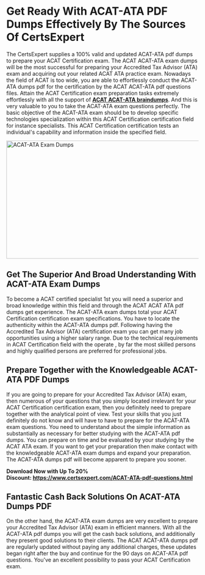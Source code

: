 <h1><strong>Get Ready With ACAT-ATA PDF Dumps Effectively By The Sources Of CertsExpert</strong></h1>
<p>The CertsExpert supplies a 100% valid and updated ACAT-ATA pdf dumps to prepare your ACAT Certification exam. The ACAT ACAT-ATA exam dumps will be the most successful for preparing your Accredited Tax Advisor (ATA) exam and acquiring out your related ACAT ATA practice exam. Nowadays the field of ACAT is too wide, you are able to effortlessly conduct the ACAT-ATA dumps pdf for the certification by the ACAT ACAT-ATA pdf questions files. Attain the ACAT Certification exam preparation tasks extremely effortlessly with all the support of <a href="https://www.certsexpert.com/ACAT-ATA-pdf-questions.html"><strong>ACAT ACAT-ATA braindumps</strong></a>. And this is very valuable to you to take the ACAT-ATA exam questions perfectly. The basic objective of the ACAT-ATA exam should be to develop specific technologies specialization within this ACAT Certification certification field for instance specialists. This ACAT Certification certification tests an individual's capability and information inside the specified field.</p>
<p><img src="https://i.ibb.co/BT0Vp70/Copy-of-Copy-of-Copy-of-Copy-of-Copy-of-Minimalist-Business-You-Tube-Thumbnail-7.png" alt="ACAT-ATA Exam Dumps" width="550" height="309" /></p>
<h2><strong>Get The Superior And Broad Understanding With ACAT-ATA Exam Dumps</strong></h2>
<p>To become a ACAT certified specialist 1st you will need a superior and broad knowledge within this field and through the ACAT ACAT ATA pdf dumps get experience. The ACAT-ATA exam dumps total your ACAT Certification certification exam specifications. You have to locate the authenticity within the ACAT-ATA dumps pdf. Following having the Accredited Tax Advisor (ATA) certification exam you can get many job opportunities using a higher salary range. Due to the technical requirements in ACAT Certification field with the operate , by far the most skilled persons and highly qualified persons are preferred for professional jobs.&nbsp;</p>
<h2><strong>Prepare Together with the Knowledgeable ACAT-ATA PDF Dumps</strong></h2>
<p>If you are going to prepare for your Accredited Tax Advisor (ATA) exam, then numerous of your questions that you simply located irrelevant for your ACAT Certification certification exam, then you definitely need to prepare together with the analytical point of view. Test your skills that you just definitely do not know and will have to have to prepare for the ACAT-ATA exam questions. You need to understand about the simple information as substantially as necessary for better studying with the ACAT-ATA pdf dumps. You can prepare on time and be evaluated by your studying by the ACAT ATA exam. If you want to get your preparation then make contact with the knowledgeable ACAT-ATA exam dumps and expand your preparation. The ACAT-ATA dumps pdf will become apparent to prepare you sooner.</p>
<p><strong>Download Now with Up To 20% Discount:&nbsp;<a href="https://www.certsexpert.com/ACAT-ATA-pdf-questions.html">https://www.certsexpert.com/ACAT-ATA-pdf-questions.html</a></strong></p>
<h2><strong>Fantastic Cash Back Solutions On ACAT-ATA Dumps PDF</strong></h2>
<p>On the other hand, the ACAT-ATA exam dumps are very excellent to prepare your Accredited Tax Advisor (ATA) exam in efficient manners. With all the ACAT-ATA pdf dumps you will get the cash back solutions, and additionally they present good solutions to their clients. The ACAT ACAT-ATA dumps pdf are regularly updated without paying any additional charges, these updates began right after the buy and continue for the 90 days on ACAT-ATA pdf questions. You've an excellent possibility to pass your ACAT Certification exam.</p>
